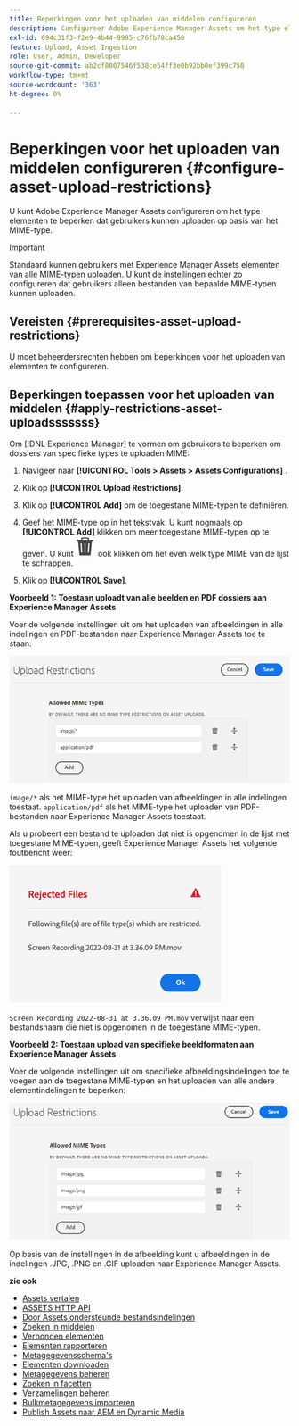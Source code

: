 ```yaml
---
title: Beperkingen voor het uploaden van middelen configureren
description: Configureer Adobe Experience Manager Assets om het type elementen te beperken dat gebruikers op basis van het MIME-type kunnen uploaden. Zo voorkomt u ongewenste uploads in de gewenste indeling en schadelijke bestanden.
exl-id: 094c31f3-f2e9-4b44-9995-c76fb78ca458
feature: Upload, Asset Ingestion
role: User, Admin, Developer
source-git-commit: ab2cf8007546f538ce54ff3e0b92bb0ef399c758
workflow-type: tm+mt
source-wordcount: '363'
ht-degree: 0%

---
```


# Beperkingen voor het uploaden van middelen configureren {#configure-asset-upload-restrictions}

U kunt Adobe Experience Manager Assets configureren om het type elementen te beperken dat gebruikers kunnen uploaden op basis van het MIME-type.

>[!IMPORTANT]
>
>Standaard kunnen gebruikers met Experience Manager Assets elementen van alle MIME-typen uploaden. U kunt de instellingen echter zo configureren dat gebruikers alleen bestanden van bepaalde MIME-typen kunnen uploaden.

## Vereisten {#prerequisites-asset-upload-restrictions}

U moet beheerdersrechten hebben om beperkingen voor het uploaden van elementen te configureren.

## Beperkingen toepassen voor het uploaden van middelen {#apply-restrictions-asset-uploadsssssss}

Om [!DNL Experience Manager] te vormen om gebruikers te beperken om dossiers van specifieke types te uploaden MIME:

1. Navigeer naar **[!UICONTROL Tools > Assets > Assets Configurations]** .

1. Klik op **[!UICONTROL Upload Restrictions]**.

1. Klik op **[!UICONTROL Add]** om de toegestane MIME-typen te definiëren.

1. Geef het MIME-type op in het tekstvak. U kunt nogmaals op **[!UICONTROL Add]** klikken om meer toegestane MIME-typen op te geven. U kunt ![ schrappingspictogram ](assets/delete-icon.svg) ook klikken om het even welk type MIME van de lijst te schrappen.

1. Klik op **[!UICONTROL Save]**.

**Voorbeeld 1: Toestaan uploadt van alle beelden en PDF dossiers aan Experience Manager Assets**

Voer de volgende instellingen uit om het uploaden van afbeeldingen in alle indelingen en PDF-bestanden naar Experience Manager Assets toe te staan:

![ Activa uploadt beperkingen ](assets/asset-upload-restrictions.png)

`image/*` als het MIME-type het uploaden van afbeeldingen in alle indelingen toestaat. `application/pdf` als het MIME-type het uploaden van PDF-bestanden naar Experience Manager Assets toestaat.

Als u probeert een bestand te uploaden dat niet is opgenomen in de lijst met toegestane MIME-typen, geeft Experience Manager Assets het volgende foutbericht weer:

![ Beperkte dossiers ](assets/asset-upload-restricted-files.png)

`Screen Recording 2022-08-31 at 3.36.09 PM.mov` verwijst naar een bestandsnaam die niet is opgenomen in de toegestane MIME-typen.

**Voorbeeld 2: Toestaan upload van specifieke beeldformaten aan Experience Manager Assets**

Voer de volgende instellingen uit om specifieke afbeeldingsindelingen toe te voegen aan de toegestane MIME-typen en het uploaden van alle andere elementindelingen te beperken:

![ de beperkingen van Activa ](assets/asset-restrictions.png)

Op basis van de instellingen in de afbeelding kunt u afbeeldingen in de indelingen .JPG, .PNG en .GIF uploaden naar Experience Manager Assets.

**zie ook**

* [Assets vertalen](translate-assets.md)
* [ASSETS HTTP API](mac-api-assets.md)
* [Door Assets ondersteunde bestandsindelingen](file-format-support.md)
* [Zoeken in middelen](search-assets.md)
* [Verbonden elementen](use-assets-across-connected-assets-instances.md)
* [Elementen rapporteren](asset-reports.md)
* [Metagegevensschema&#39;s](metadata-schemas.md)
* [Elementen downloaden](download-assets-from-aem.md)
* [Metagegevens beheren](manage-metadata.md)
* [Zoeken in facetten](search-facets.md)
* [Verzamelingen beheren](manage-collections.md)
* [Bulkmetagegevens importeren](metadata-import-export.md)
* [Publish Assets naar AEM en Dynamic Media](/help/assets/publish-assets-to-aem-and-dm.md)

